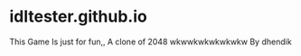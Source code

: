 idltester.github.io
===================
This Game Is just for fun,,
A clone of 2048 wkwwkwkwkwkwkw
By dhendik
